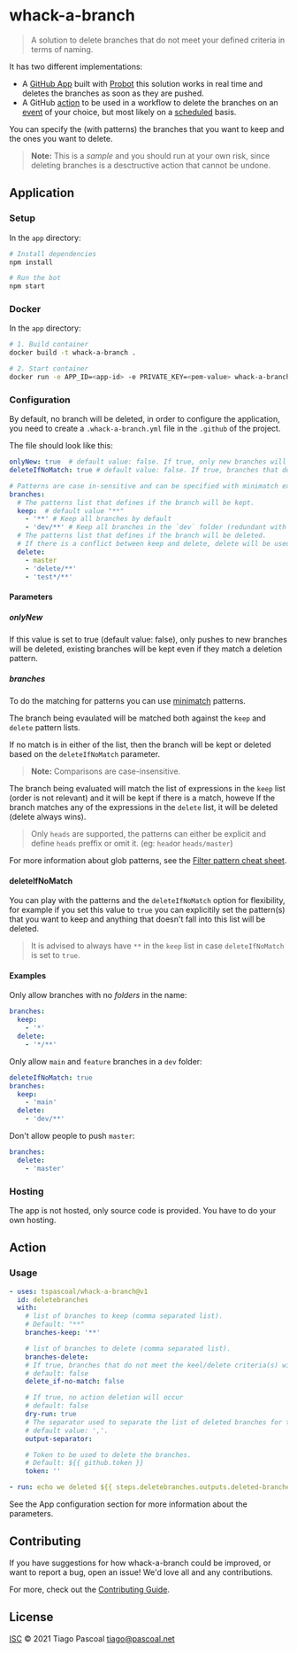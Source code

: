 # whack-a-branch

> A solution to delete branches that do not meet your defined criteria in terms of naming.

It has two different implementations:

- A [GitHub App](#Application) built with [Probot](https://github.com/probot/probot) this solution works in real time and deletes the branches as soon as they are pushed.
- A GitHub [action](#Action) to be used in a workflow to delete the branches on an [event](https://docs.github.com/en/actions/reference/events-that-trigger-workflows) of your choice, but most likely on a [scheduled](https://docs.github.com/en/actions/reference/events-that-trigger-workflows#scheduled-events) basis.

You can specify the (with patterns) the branches that you want to keep and the ones you want to delete.

> **Note:** This is a _sample_ and you should run at your own risk, since deleting branches is a desctructive action that cannot be undone.

## Application

### Setup

In the `app` directory:

```sh
# Install dependencies
npm install

# Run the bot
npm start
```

### Docker

In the `app` directory:

```sh
# 1. Build container
docker build -t whack-a-branch .

# 2. Start container
docker run -e APP_ID=<app-id> -e PRIVATE_KEY=<pem-value> whack-a-branch
```

### Configuration

By default, no branch will be deleted, in order to configure the application, you need to create a `.whack-a-branch.yml` file in the `.github` of the project.

The file should look like this:

```yaml
onlyNew: true  # default value: false. If true, only new branches will be deleted
deleteIfNoMatch: true # default value: false. If true, branches that do not meet the criteria will be deleted

# Patterns are case in-sensitive and can be specified with minimatch expression
branches:
  # The patterns list that defines if the branch will be kept.
  keep:  # default value "**"
    - '**' # Keep all branches by default
    - 'dev/**' # Keep all branches in the `dev` folder (redundant with the keep pattern above)
  # The patterns list that defines if the branch will be deleted.
  # If there is a conflict between keep and delete, delete will be used.
  delete:
    - master
    - 'delete/**'
    - 'test*/**'
```

#### Parameters

##### onlyNew

If this value is set to true (default value: false), only pushes to new branches will be deleted, existing branches will be kept even if they match a deletion pattern.

##### branches

To do the matching for patterns you can use [minimatch](https://github.com/isaacs/minimatch) patterns.

The branch being evaulated will be matched both against the `keep` and `delete` pattern lists.

If no match is in either of the list, then the branch will be kept or deleted based on the `deleteIfNoMatch` parameter.

> **Note:** Comparisons are case-insensitive.

The branch being evaluated will match the list of expressions in the `keep` list (order is not relevant) and it will be kept if there is a match, howeve If the branch matches any of the expressions in the `delete` list, it will be deleted (delete always wins).

> Only `heads` are supported, the patterns can either be explicit and define `heads` preffix or omit it. (eg: `head`or `heads/master`)

For more information about glob patterns, see the [Filter pattern cheat sheet](https://docs.github.com/en/actions/reference/workflow-syntax-for-github-actions#filter-pattern-cheat-sheet).

#### deleteIfNoMatch

You can play with the patterns and the `deleteIfNoMatch` option for flexibility, for example if you set this value to `true` you can explicitily set the pattern(s) that you want to keep and anything that doesn't fall into this list will be deleted.

> It is advised to always have `**` in the `keep` list in case `deleteIfNoMatch` is set to `true`.

#### Examples

Only allow branches with no _folders_ in the name:

```yaml
branches:
  keep:
    - '*'
  delete:
    - '*/**'
```

Only allow `main` and `feature` branches in a `dev` folder:

```yaml
deleteIfNoMatch: true
branches:
  keep:
    - 'main'
  delete:
    - 'dev/**'
```

Don't allow people to push `master`:

```yaml
branches:
  delete:
    - 'master'
```

### Hosting

The app is not hosted, only source code is provided. You have to do your own hosting.

## Action

### Usage

```yaml
- uses: tspascoal/whack-a-branch@v1
  id: deletebranches
  with:
    # list of branches to keep (comma separated list).
    # Default: "**"
    branches-keep: '**'

    # list of branches to delete (comma separated list).
    branches-delete:
    # If true, branches that do not meet the keel/delete criteria(s) will be deleted
    # default: false
    delete_if-no-match: false

    # If true, no action deletion will occur
    # default: false
    dry-run: true
    # The separator used to separate the list of deleted branches for the action output.
    # default value: ','.
    output-separator:

    # Token to be used to delete the branches.
    # Default: ${{ github.token }}
    token: ''

- run: echo we deleted ${{ steps.deletebranches.outputs.deleted-branches }}
```

See the App configuration section for more information about the parameters.

## Contributing

If you have suggestions for how whack-a-branch could be improved, or want to report a bug, open an issue! We'd love all and any contributions.

For more, check out the [Contributing Guide](CONTRIBUTING.md).

## License

[ISC](LICENSE) © 2021 Tiago Pascoal <tiago@pascoal.net>
